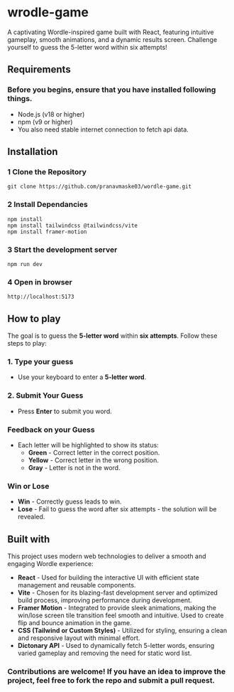 # wrodle-game
A captivating Wordle-inspired game built with React, featuring intuitive gameplay, smooth animations, and a dynamic results screen. Challenge yourself to guess the 5-letter word within six attempts!

## Requirements
### Before you begins, ensure that you have installed following things.
- Node.js (v18 or higher)
- npm (v9 or higher)
- You also need stable internet connection to fetch api data.

## Installation

### 1 Clone the Repository
    git clone https://github.com/pranavmaske03/wordle-game.git

### 2 Install Dependancies
    npm install
    npm install tailwindcss @tailwindcss/vite
    npm install framer-motion

### 3 Start the development server
    npm run dev

### 4 Open in browser
    http://localhost:5173

## How to play
The goal is to guess the **5-letter word** within **six attempts**. Follow these steps to play:

### 1. Type your guess
- Use your keyboard to enter a **5-letter word**.

### 2. Submit Your Guess 
- Press **Enter** to submit you word.

### Feedback on your Guess
- Each letter will be highlighted to show its status:
  - **Green** - Correct letter in the correct position.
  - **Yellow** - Correct letter in the wrong position.
  - **Gray** - Letter is not in the word.

### Win or Lose
- **Win** - Correctly guess leads to win.
- **Lose** - Fail to guess the word after six attempts - the solution will be revealed.

## Built with
This project uses modern web technologies to deliver a smooth and engaging Wordle experience:

- **React** - Used for building the interactive UI with efficient state management and reusable components.
- **Vite** - Chosen for its blazing-fast development server and optimized build process, improving performance during development.
-  **Framer Motion** - Integrated to provide sleek animations, making the win/lose screen tile transition feel smooth and intuitive. Used to create flip and bounce animation in the game.
-  **CSS (Tailwind or Custom Styles)** - Utilized for styling, ensuring a clean and responsive layout with minimal effort.
-  **Dictonary API** - Used to dynamically fetch 5-letter words, ensuring varied gameplay and removing the need for static word list.

### Contributions are welcome! If you have an idea to improve the project, feel free to fork the repo and submit a pull request.

